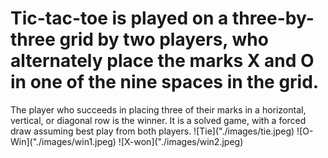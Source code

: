 <h1>Tic-tac-toe is played on a three-by-three grid by two players, who alternately place the marks X and O in one of the nine spaces in the grid.</h1>
The player who succeeds in placing three of their marks in a horizontal, vertical, or diagonal row is the winner. It is a solved game, with a forced draw assuming best play from both players.
![Tie]("./images/tie.jpeg)
![O-Win]("./images/win1.jpeg)
![X-won]("./images/win2.jpeg)
